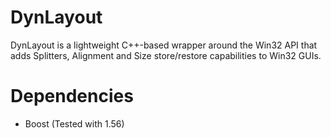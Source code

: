 # DynLayout

DynLayout is a lightweight C++-based wrapper around the Win32 API that adds Splitters, Alignment and Size store/restore capabilities to Win32 GUIs.

# Dependencies
* Boost (Tested with 1.56)
